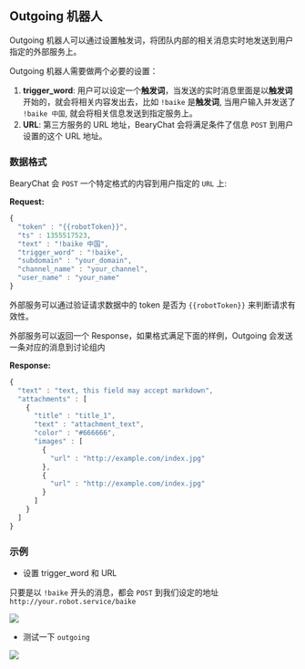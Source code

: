 ## Outgoing 机器人

Outgoing 机器人可以通过设置触发词，将团队内部的相关消息实时地发送到用户指定的外部服务上。

Outgoing 机器人需要做两个必要的设置：

1. **trigger_word**: 用户可以设定一个**触发词**，当发送的实时消息里面是以**触发词** 开始的，就会将相关内容发出去，比如 `!baike` 是**触发词**, 当用户输入并发送了 `!baike 中国`, 就会将相关信息发送到指定服务上。
2. **URL**: 第三方服务的 URL 地址，BearyChat 会将满足条件了信息 `POST` 到用户设置的这个 URL 地址。

### 数据格式

BearyChat 会 `POST` 一个特定格式的内容到用户指定的 `URL` 上:

**Request:**

``` javascript
{
  "token" : "{{robotToken}}",
  "ts" : 1355517523,
  "text" : "!baike 中国",
  "trigger_word" : "!baike",
  "subdomain" : "your_domain",
  "channel_name" : "your_channel",
  "user_name" : "your_name"
}
```

外部服务可以通过验证请求数据中的 token 是否为 `{{robotToken}}` 来判断请求有效性。

外部服务可以返回一个 Response，如果格式满足下面的样例，Outgoing 会发送一条对应的消息到讨论组内

**Response:**
``` javascript
{
  "text" : "text, this field may accept markdown",
  "attachments" : [
    {
      "title" : "title_1",
      "text" : "attachment_text",
      "color" : "#666666",
      "images" : [
        {
          "url" : "http://example.com/index.jpg"
        },
        {
          "url" : "http://example.com/index.jpg"
        }
      ]
    }
  ]
}
```

### 示例

* 设置 trigger_word 和 URL

只要是以 `!baike` 开头的消息，都会 `POST` 到我们设定的地址 `http://your.robot.service/baike`

![](/tutorials/image/outgoing_sample1.png)

* 测试一下 `outgoing`

![](/tutorials/image/outgoing_sample2.png)
